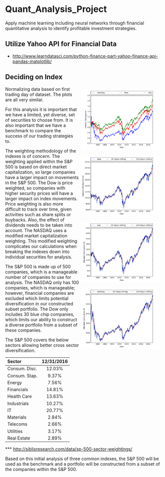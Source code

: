 # Quant_Analysis_Project  
Apply machine learning including neural networks through financial quantitative analysis to identify profitable investment strategies.  

## Utilize Yahoo API for Financial Data  
* http://www.learndatasci.com/python-finance-part-yahoo-finance-api-pandas-matplotlib/

## Deciding on Index  

<img align="right" src="/plots/index_comp_plot.png" alt="NASDAQ Plot" width=51% hspace=1% vspace=2%>   

<img align="right" src="/plots/dow_plot.png" alt="Dow Plot" width=51% hspace=1% vspace=2%>  

<img align="right" src="/plots/snp_plot.png" alt="S&P Plot" width=51% hspace=1% vspace=2%>  

<img align="right" src="/plots/nasdaq_plot.png" alt="NASDAQ Plot" width=51% hspace=1% vspace=2%>

Normalizing data based on first trading day of dataset. The plots are all very similar.

For this analysis it is important that we have a limited, yet diverse, set of securities to choose from. It is also important that we have a benchmark to compare the success of our trading strategies to.  

The weighting methodology of the indexes is of concern. The weighting applied within the S&P 500 is based on direct market capitalization, so large companies have a larger impact on movements in the S&P 500. The Dow is price weighted, so companies with higher security prices will have a larger impact on index movements. Price weighting is also more difficult to track over time, given activities such as share splits or buybacks. Also, the effect of dividends needs to be taken into account. The NASDAQ uses a modified market capitalization weighting. This modified weighting complicates our calculations when breaking the indexes down into individual securities for analysis.  

The S&P 500 is made up of 500 companies, which is a manageable number of companies to use for analysis. The NASDAQ only has 100 companies, which is manageable; however, financial companies are excluded which limits potential diversification in our constructed subset portfolio. The Dow only includes 30 blue chip companies, which limits our ability to construct a diverse portfolio from a subset of these companies.

The S&P 500 covers the below sectors allowing better cross sector diversification.

| Sector |	12/31/2016 |
|:---|:---:|
| Consum. Disc.	| 12.03% |
| Consum. Stap.	| 9.37% |
| Energy	| 7.56%	|
| Financials	| 14.81%	|
| Health Care	| 13.63%	|
| Industrials	| 10.27%	|
| IT	| 20.77%	|
| Materials	| 2.84%	|
| Telecoms	| 2.66%	|
| Utilities	| 3.17%	|
| Real Estate	| 2.89%	|  

*** http://siblisresearch.com/data/sp-500-sector-weightings/

Based on this initial analysis of three common indexes, the S&P 500 will be used as the benchmark and a portfolio will be constructed from a subset of the companies within the S&P 500.
